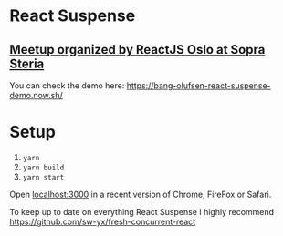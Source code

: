 # React Suspense

## [Meetup organized by ReactJS Oslo at Sopra Steria](https://www.meetup.com/ReactJS-Oslo-Meetup/events/254199802/)

You can check the demo here: https://bang-olufsen-react-suspense-demo.now.sh/

# Setup

1. `yarn`
2. `yarn build`
3. `yarn start`

Open [localhost:3000](http://localhost:3000) in a recent version of Chrome, FireFox or Safari.


To keep up to date on everything React Suspense I highly recommend https://github.com/sw-yx/fresh-concurrent-react
